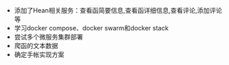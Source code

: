 + 添加了Hean相关服务：查看函简要信息,查看函详细信息,查看评论,添加评论等
+ 学习docker compose、docker swarm和docker stack
+ 尝试多个微服务集群部署
+ 爬函的文本数据
+ 确定手帐实现方案
